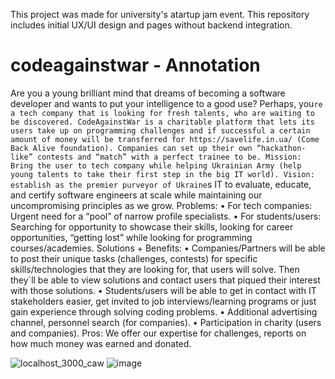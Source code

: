 This project was made for university's atartup jam event. This repository includes initial UX/UI design and pages without backend integration.
# codeagainstwar - Annotation
Are you a young brilliant mind that dreams of becoming a software developer and wants to put your intelligence to a good use? Perhaps, you`re a tech company that is looking for fresh talents, who are waiting to be discovered.
 CodeAgainstWar is a charitable platform that lets its users take up on programming challenges and if successful a certain amount of money will be transferred for https://savelife.in.ua/ (Come Back Alive foundation). Companies can set up their own “hackathon-like” contests and “match” with a perfect trainee to be.
Mission: Bring the user to tech company while helping Ukrainian Army (help young talents to take their first step in the big IT world).
Vision: establish as the premier purveyor of Ukraine`s IT to evaluate, educate, and certify software engineers at scale while maintaining our uncompromising principles as we grow.
Problems:
•	For tech companies: Urgent need for a “pool” of narrow profile specialists.
•	For students/users: Searching for opportunity to showcase their skills, looking for career opportunities, “getting lost” while looking for programming courses/academies.
Solutions + Benefits:
•	Companies/Partners will be able to post their unique tasks (challenges, contests) for specific skills/technologies that they are looking for, that users will solve. Then they`ll be able to view solutions and contact users that piqued their interest with those solutions. 
•	Students/users will be able to get in contact with IT stakeholders easier, get invited to job interviews/learning programs or just gain experience through solving coding problems.
•	Additional advertising channel, personnel search (for companies).
•	Participation in charity (users and companies).
Pros: We offer our expertise for challenges, reports on how much money was earned and donated.

![localhost_3000_caw](https://github.com/pie3phobic/CodeAgainstWar_React_Frontend/assets/115817261/e6e1b988-416d-4623-b9c7-7674ab8288fc)
![image](https://github.com/pie3phobic/CodeAgainstWar_React_Frontend/assets/115817261/c8ef5e1c-984b-4780-b4b5-3d144e3addf6)


